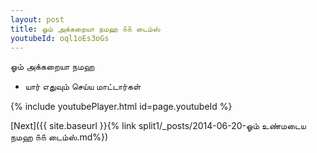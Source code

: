 ```yaml
---
layout: post
title: ஓம் அக்கறையா நமஹ ௧௧ டைம்ஸ்
youtubeId: oql1oEs3oGs
---
```

 
 
 ஓம் அக்கறையா நமஹ  
 
 -  யார் எதுவும் செய்ய மாட்டார்கள் 
 
  
 
  
 
 
 
 
 
 


{% include youtubePlayer.html id=page.youtubeId %}
 
[Next]({{ site.baseurl }}{% link  split1/_posts/2014-06-20-ஓம் உண்மடைய நமஹ ௧௧ டைம்ஸ்.md%})
 
